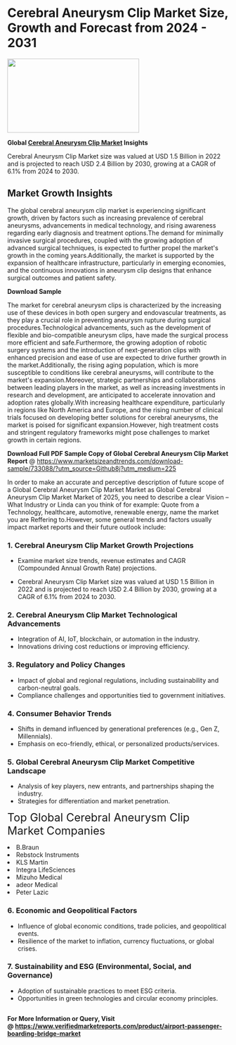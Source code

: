 <H1>Cerebral Aneurysm Clip Market Size, Growth and Forecast from 2024 - 2031</H1><img class="aligncenter size-medium wp-image-584254" src="https://thirdeyenews.in/wp-content/uploads/2024/09/Global-Market-Research-300x168.jpeg" alt="" width="300" height="168" /><p><strong>Global&nbsp;<a href="https://www.marketsizeandtrends.com/download-sample/733088/?utm_source=Github8j?utm_medium=225">Cerebral Aneurysm Clip Market</a> Insights</strong></p><p>Cerebral Aneurysm Clip Market size was valued at USD 1.5 Billion in 2022 and is projected to reach USD 2.4 Billion by 2030, growing at a CAGR of 6.1% from 2024 to 2030.</p><p><h2>Market Growth Insights</h2> <p>The global cerebral aneurysm clip market is experiencing significant growth, driven by factors such as increasing prevalence of cerebral aneurysms, advancements in medical technology, and rising awareness regarding early diagnosis and treatment options.The demand for minimally invasive surgical procedures, coupled with the growing adoption of advanced surgical techniques, is expected to further propel the market's growth in the coming years.Additionally, the market is supported by the expansion of healthcare infrastructure, particularly in emerging economies, and the continuous innovations in aneurysm clip designs that enhance surgical outcomes and patient safety.</p> <p><strong>Download Sample</strong></p> <p>The market for cerebral aneurysm clips is characterized by the increasing use of these devices in both open surgery and endovascular treatments, as they play a crucial role in preventing aneurysm rupture during surgical procedures.Technological advancements, such as the development of flexible and bio-compatible aneurysm clips, have made the surgical process more efficient and safe.Furthermore, the growing adoption of robotic surgery systems and the introduction of next-generation clips with enhanced precision and ease of use are expected to drive further growth in the market.Additionally, the rising aging population, which is more susceptible to conditions like cerebral aneurysms, will contribute to the market's expansion.Moreover, strategic partnerships and collaborations between leading players in the market, as well as increasing investments in research and development, are anticipated to accelerate innovation and adoption rates globally.With increasing healthcare expenditure, particularly in regions like North America and Europe, and the rising number of clinical trials focused on developing better solutions for cerebral aneurysms, the market is poised for significant expansion.However, high treatment costs and stringent regulatory frameworks might pose challenges to market growth in certain regions.<p><span class=""><strong>Download Full PDF Sample Copy of Global Cerebral Aneurysm Clip Market Report</strong> @ <a href="https://www.marketsizeandtrends.com/download-sample/733088/?utm_source=Github8j?utm_medium=225" target="_blank">https://www.marketsizeandtrends.com/download-sample/733088/?utm_source=Github8j?utm_medium=225</a></span></p><p>In order to make an accurate and perceptive description of future scope of a Global&nbsp;Cerebral Aneurysm Clip Market Market as Global&nbsp;Cerebral Aneurysm Clip Market Market of 2025, you need to describe a clear Vision &ndash; What Industry or Linda can you think of for example: Quote from a Technology, healthcare, automotive, renewable energy, name the market you are Reffering to.However, some general trends and factors usually impact market reports and their future outlook include:</p><h3>1.&nbsp;<strong>Cerebral Aneurysm Clip Market Growth Projections</strong></h3><ul><li>Examine market size trends, revenue estimates and CAGR (Compounded Annual Growth Rate) projections.</li><li><p>Cerebral Aneurysm Clip Market size was valued at USD 1.5 Billion in 2022 and is projected to reach USD 2.4 Billion by 2030, growing at a CAGR of 6.1% from 2024 to 2030.</p></li></ul><h3>2.&nbsp;<strong>Cerebral Aneurysm Clip Market Technological Advancements</strong></h3><ul><li>Integration of AI, IoT, blockchain, or automation in the industry.</li><li>Innovations driving cost reductions or improving efficiency.</li></ul><h3>3.&nbsp;<strong>Regulatory and Policy Changes</strong></h3><ul><li>Impact of global and regional regulations, including sustainability and carbon-neutral goals.</li><li>Compliance challenges and opportunities tied to government initiatives.</li></ul><h3>4.&nbsp;<strong>Consumer Behavior Trends</strong></h3><ul><li>Shifts in demand influenced by generational preferences (e.g., Gen Z, Millennials).</li><li>Emphasis on eco-friendly, ethical, or personalized products/services.</li></ul><h3>5.&nbsp;<strong>Global Cerebral Aneurysm Clip Market Competitive Landscape</strong></h3><ul><li>Analysis of key players, new entrants, and partnerships shaping the industry.</li><li>Strategies for differentiation and market penetration.</li></ul><p data-pm-slice="1 1 []"><span style="color: inherit; font-family: inherit; font-size: 25px;">Top Global Cerebral Aneurysm Clip Market Companies</span></p><div class="" data-test-id=""><p><li>B.Braun</li><li> Rebstock Instruments</li><li> KLS Martin</li><li> Integra LifeSciences</li><li> Mizuho Medical</li><li> adeor Medical</li><li> Peter Lazic</li></p></div><h3>6.&nbsp;<strong>Economic and Geopolitical Factors</strong></h3><ul><li>Influence of global economic conditions, trade policies, and geopolitical events.</li><li>Resilience of the market to inflation, currency fluctuations, or global crises.</li></ul><h3>7.&nbsp;<strong>Sustainability and ESG (Environmental, Social, and Governance)</strong></h3><ul><li>Adoption of sustainable practices to meet ESG criteria.</li><li>Opportunities in green technologies and circular economy principles.</li></ul><h2><strong style="font-size: 14px;">For More Information or Query, Visit @&nbsp;</strong><a style="background-color: #ffffff; font-size: 14px;" href="https://www.marketsizeandtrends.com/report/cerebral-aneurysm-clip-market/" target="_blank">https://www.verifiedmarketreports.com/product/airport-passenger-boarding-bridge-market</a></h2>